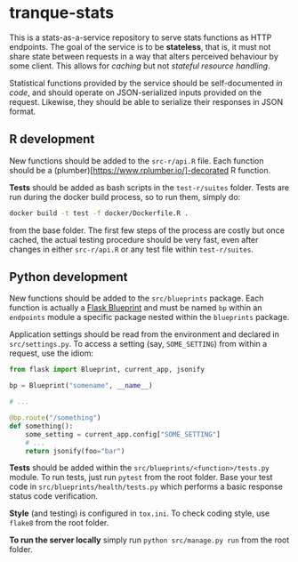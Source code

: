 # tranque-stats

This is a stats-as-a-service repository to serve stats functions as
HTTP endpoints. The goal of the service is to be **stateless**, that
is, it must not share state between requests in a way that alters
perceived behaviour by some client. This allows for *caching* but not
*stateful resource handling*.

Statistical functions provided by the service should be
self-documented *in code*, and should operate on JSON-serialized
inputs provided on the request. Likewise, they should be able to
serialize their responses in JSON format.

## R development

New functions should be added to the `src-r/api.R` file. Each function
should be a (plumber)[https://www.rplumber.io/]-decorated R function.

**Tests** should be added as bash scripts in the `test-r/suites`
folder. Tests are run during the docker build process, so to run them,
simply do:

```bash
docker build -t test -f docker/Dockerfile.R .
```

from the base folder. The first few steps of the process are costly
but once cached, the actual testing procedure should be very fast,
even after changes in either `src-r/api.R` or any test file within
`test-r/suites`.

## Python development

New functions should be added to the `src/blueprints` package. Each
function is actually a [Flask
Blueprint](http://flask.pocoo.org/docs/1.0/tutorial/views/) and must
be named `bp` within an `endpoints` module a specific package nested
within the `blueprints` package.

Application settings should be read from the environment and declared
in `src/settings.py`. To access a setting (say, `SOME_SETTING`) from
within a request, use the idiom:

```python
from flask import Blueprint, current_app, jsonify

bp = Blueprint("somename", __name__)

# ...

@bp.route("/something")
def something():
    some_setting = current_app.config["SOME_SETTING"]
    # ...
    return jsonify(foo="bar")
```

**Tests** should be added within the
`src/blueprints/<function>/tests.py` module. To run tests, just run
`pytest` from the root folder. Base your test code in
`src/blueprints/health/tests.py` which performs a basic response
status code verification.

**Style** (and testing) is configured in `tox.ini`. To check coding
style, use `flake8` from the root folder.

**To run the server locally** simply run `python src/manage.py run` from the
root folder.
